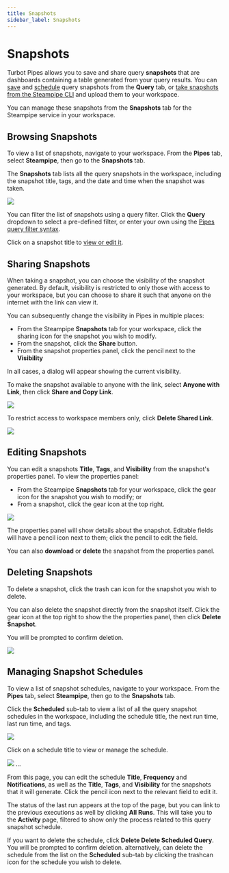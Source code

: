 ```yaml
---
title: Snapshots
sidebar_label: Snapshots
---
```


# Snapshots

Turbot Pipes allows you to save and share query **snapshots** that are
dashboards containing a table generated from your query results.  You can [save](/pipes/docs/using/steampipe/query#saving-snapshots) and [schedule](/pipes/docs/using/steampipe/query#scheduling-query-snapshots) query snapshots from the **Query** tab, or [take snapshots from the Steampipe CLI](https://steampipe.io//docs/query/snapshots) and upload them to your workspace.

You can manage these snapshots from the **Snapshots** tab for the Steampipe service in your workspace.


## Browsing Snapshots

To view a list of snapshots, navigate to your workspace.  From the **Pipes** tab, select **Steampipe**, then go to the **Snapshots** tab.

The **Snapshots** tab lists all the query snapshots in the workspace, including the snapshot title, tags, and the date and time when the snapshot was taken.  

![](/images/docs/pipes/steampipe/steampipe_snapshot_list.png)


You can filter the list of snapshots using a query filter.  Click the **Query** dropdown to select a pre-defined filter, or enter your own using the [Pipes query filter syntax](/pipes/docs/reference/query-filter#syntax).


Click on a snapshot title to [view or edit it](#editing-snapshots).


## Sharing Snapshots


When taking a snapshot, you can choose the visibility of the snapshot generated. By default, visibility is restricted to only those with access to your workspace, but you can choose to share it such that anyone on the internet with the link can view it.

You can subsequently change the visibility in Pipes in multiple places:
- From the Steampipe **Snapshots** tab for your workspace, click the sharing icon for the snapshot you wish to modify. 
- From the snapshot, click the **Share** button.
- From the snapshot properties panel, click the pencil next to the **Visibility**

In all cases, a dialog will appear showing the current visibility.  

To make the snapshot available to anyone with the link, select **Anyone with Link**, then click **Share and Copy Link**.  


![](/images/docs/pipes/steampipe/steampipe_snapshot_share.png)

To restrict access to workspace members only, click **Delete Shared Link**.


![](/images/docs/pipes/steampipe/steampipe_snapshot_unshare.png)


## Editing Snapshots

You can edit a snapshots **Title**, **Tags**, and **Visibility** from the snapshot's properties panel.  To view the properties panel:
- From the Steampipe **Snapshots** tab for your workspace, click the gear icon for the snapshot you wish to modify; or
- From a snapshot, click the gear icon at the top right.


![](/images/docs/pipes/steampipe/steampipe_snapshot_property_panel.png)


The properties panel will show details about the snapshot. Editable fields will have a pencil icon next to them; click the pencil to edit the field.

You can also **download** or **delete** the snapshot from the properties panel.


## Deleting Snapshots
To delete a snapshot, click the trash can icon for the snapshot you wish to delete. 

You can also delete the snapshot directly from the snapshot itself.  Click the gear icon at the top right to show the the properties panel, then click **Delete Snapshot**.  

You will be prompted to confirm deletion.

![](/images/docs/pipes/steampipe/steampipe_snapshot_delete_confirm.png)



## Managing Snapshot Schedules

To view a list of snapshot schedules, navigate to your workspace.  From the **Pipes** tab, select **Steampipe**, then go to the **Snapshots** tab.  

Click the **Scheduled** sub-tab to view a list of all the query snapshot schedules in the workspace, including the schedule title, the next run time, last run time, and tags.

![](/images/docs/pipes/steampipe/steampipe_snapshot_schedule_list.png)


Click on a schedule title to view or manage the schedule.

![](/images/docs/pipes/steampipe/steampipe_snapshot_schedule_detail.png)
...

From this page, you can edit the schedule **Title**, **Frequency** and **Notifications**, as well as the **Title**, **Tags**, and **Visibility** for the snapshots that it will generate.  Click the pencil icon next to the relevant field to edit it.

The status of the last run appears at the top of the page, but you can link to the previous executions as well by clicking **All Runs**. This will take you to the **Activity** page, filtered to show only the process related to this query snapshot schedule.

If you want to delete the schedule, click **Delete Delete Scheduled Query**.  You will be prompted to confirm deletion.  alternatively, can delete the schedule from the list on the **Scheduled** sub-tab by clicking the trashcan icon for the schedule you wish to delete.
